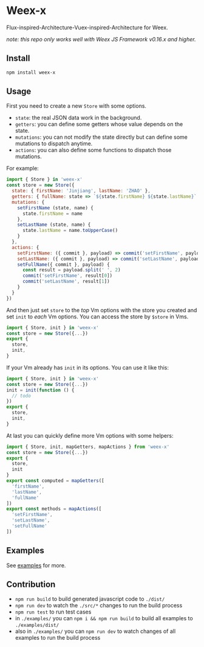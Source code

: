 # Weex-x

Flux-inspired-Architecture-Vuex-inspired-Architecture for Weex.

_note: this repo only works well with Weex JS Framework v0.16.x and higher._

## Install

```bash
npm install weex-x
```

## Usage

First you need to create a new `Store` with some options.

* `state`: the real JSON data work in the background.
* `getters`: you can define some getters whose value depends on the state.
* `mutations`: you can not modify the state directly but can define some mutations to dispatch anytime.
* `actions`: you can also define some functions to dispatch those mutations.

For example:

```javascript
import { Store } in 'weex-x'
const store = new Store({
  state: { firstName: 'Jinjiang', lastName: 'ZHAO' },
  getters: { fullName: state => `${state.firstName} ${state.lastName}` },
  mutations: {
    setFirstName (state, name) {
      state.firstName = name
    },
    setLastName (state, name) {
      state.lastName = name.toUpperCase()
    }
  },
  actions: {
    setFirstName: ({ commit }, payload) => commit('setFirstName', payload),
    setLastName: ({ commit }, payload) => commit('setLastName', payload),
    setFullName({ commit }, payload) {
      const result = payload.split(' ', 2)
      commit('setFirstName', result[0])
      commit('setLastName', result[1])
    }
  }
})
```

And then just set `store` to the *top* Vm options with the store you created and set `init` to *each* Vm options. You can access the store by `$store` in Vms.

```javascript
import { Store, init } in 'weex-x'
const store = new Store({...})
export {
  store,
  init,
}
```

If your Vm already has `init` in its options. You can use it like this:

```javascript
import { Store, init } in 'weex-x'
const store = new Store({...})
init = init(function () {
  // todo
})
export {
  store,
  init,
}
```

At last you can quickly define more Vm options with some helpers:

```javascript
import { Store, init, mapGetters, mapActions } from 'weex-x'
const store = new Store({...})
export {
  store,
  init
}
export const computed = mapGetters([
  'firstName',
  'lastName',
  'fullName'
])
export const methods = mapActions([
  'setFirstName',
  'setLastName',
  'setFullName'
])
```

## Examples

See [examples](./examples/) for more.

## Contribution

* `npm run build` to build generated javascript code to `./dist/`
* `npm run dev` to watch the `./src/*` changes to run the build process
* `npm run test` to run test cases
* in `./examples/` you can `npm i && npm run build` to build all examples to `./examples/dist/`
* also in `./examples/` you can `npm run dev` to watch changes of all examples to run the build process
